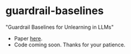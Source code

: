 # guardrail-baselines

"Guardrail Baselines for Unlearning in LLMs" 
- Paper [here](https://arxiv.org/abs/2403.03329).
- Code coming soon. Thanks for your patience.
